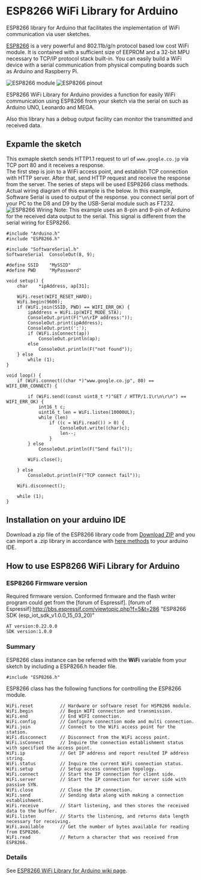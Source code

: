 # ESP8266 WiFi Library for Arduino

ESP8266 library for Arduino that facilitates the implementation of WiFi communication via user sketches.

[ESP8266] is a very powerful and 802.11b/g/n protocol based low cost WiFi module. It is contained with a sufficient size of EEPROM and a 32-bit MPU necessary to  TCP/IP protocol stack built-in. You can easily build a WiFi device with a serial communication from physical computing boards such as Arduino and Raspberry Pi.

![ESP8266 module](https://raw.github.com/wiki/hieromon/ESP8266/images/ESP8266_mini.png)
![ESP8266 pinout](https://raw.github.com/wiki/hieromon/ESP8266/images/ESP8266_pinout.png)

[ESP8266]:http://www.esp8266.com/wiki/doku.php?id=start "ESP8266 Community wiki"

ESP8266 WiFi Library for Arduino provides a function for easily WiFi communication using ESP8266 from your sketch via the serial on such as Arduino UNO, Leonardo and MEGA.

Also this library has a debug output facility can monitor the transmitted and received data.

## Expamle the sketch

This exmaple sketch sends HTTP1.1 request to url of `www.google.co.jp` via TCP port 80 and it receives a response.  
The first step is join to a WiFi access point, and establish TCP connection with HTTP server. After that, send HTTP request and receive the response from the server. The series of steps will be used ESP8266 class methods.  
Actual wiring diagram of this example is the below. In this example, Software Serial is used to output of the response. you connect serial port of your PC to the D8 and D9 by the USB-Serial module such as FT232.
![ESP8266 Wiring](https://raw.github.com/wiki/hieromon/ESP8266/images/ESP8266_wiring.png)
Note: This example uses an 8-pin and 9-pin of Arduino for the received data output to the serial. This signal is different from the serial wiring for ESP8266.
```Arduino
#include "Arduino.h"
#include "ESP8266.h"

#include "SoftwareSerial.h"
SoftwareSerial	ConsoleOut(8, 9);

#define SSID	"MySSID"
#define PWD		"MyPassword"

void setup() {
	char	*ipAddress, ap[31];

	WiFi.reset(WIFI_RESET_HARD);
	WiFi.begin(9600);
	if (WiFi.join(SSID, PWD) == WIFI_ERR_OK) {
		ipAddress = WiFi.ip(WIFI_MODE_STA);
		ConsoleOut.print(F("\n\rIP address:"));
		ConsoleOut.print(ipAddress);
		ConsoleOut.print(':');
		if (WiFi.isConnect(ap))
			ConsoleOut.println(ap);
		else
			ConsoleOut.println(F("not found"));
	} else
		while (1);
}

void loop() {
	if (WiFi.connect((char *)"www.google.co.jp", 80) == WIFI_ERR_CONNECT) {

		if (WiFi.send((const uint8_t *)"GET / HTTP/1.1\r\n\r\n") == WIFI_ERR_OK) {
			int16_t	c;
			uint16_t len = WiFi.listen(10000UL);
			while (len)
				if ((c = WiFi.read()) > 0) {
					ConsoleOut.write((char)c);
					len--;
				}
		} else
			ConsoleOut.println(F("Send fail"));

		WiFi.close();

	} else
		ConsoleOut.println(F("TCP connect fail"));

	WiFi.disconnect();

	while (1);
}
```

## Installation on your arduino IDE

Download a zip file of the ESP8266 library code from [Download ZIP](https://github.com/Hieromon/ESP8266/archive/master.zip "ESP8266 download a .zip") and you can import a .zip library in accordance with [here methods](http://www.arduino.cc/en/Guide/Libraries#toc4 "Importing a .zip Library") to your arduino IDE.

## How to use ESP8266 WiFi Library for Arduino

### ESP8266 Firmware version
Required firmware version. Conformed firmware and the flash writer program could get from the [forum of Espressif].
[forum of Espressif]:http://bbs.espressif.com/viewtopic.php?f=5&t=286 "ESP8266 SDK (esp_iot_sdk_v1.0.0_15_03_20)"
```
AT version:0.22.0.0
SDK version:1.0.0
````

### Summary

ESP8266 class instance can be referred with the **WiFi** variable from your sketch by including a ESP8266.h header file.

````Arduino
#include "ESP8266.h"
````

ESP8266 class has the following functions for controlling the ESP8266 module.  

    WiFi.reset			// Hardware or software reset for HSP8266 module.
    WiFi.begin			// Begin WIFI connection and transmission.
    WiFi.end			// End WIFI connection.
    WiFi.config			// Configure connection mode and multi connection.
    WiFi.join			// Connect to the WiFi access point for the station.
    WiFi.disconnect		// Disconnect from the WiFi access point.
    WiFi.isConnect		// Inquire the connection establishment status with specified the access point.
    WiFi.ip				// Get IP address and report resulted IP address string.
    WiFi.status			// Inquire the current WiFi connection status.
    WiFi.setup			// Setup access connection topology.
    WiFi.connect		// Start the IP connection for client side.
    WiFi.server			// Start the IP connection for server side with passive SYN.
    WiFi.close			// Close the IP connection.
    WiFi.send			// Sending data along with making a connection establishment.
    WiFi.receive		// Start listening, and then stores the received data to the buffer.
    WiFi.listen			// Starts the listening, and returns data length necessary for receiving.
    WiFi.available		// Get the number of bytes available for reading from ESP8266. 
    WiFi.read			// Return a character that was received from ESP8266.

### Details
See [ESP8266 WiFi Library for Arduino wiki page](https://github.com/Hieromon/ESP8266/wiki).
